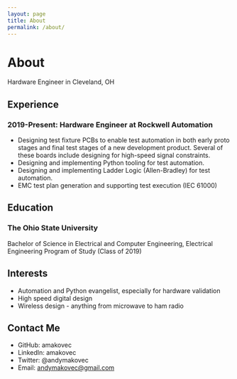 ```yaml
---
layout: page
title: About
permalink: /about/
---
```


# About

Hardware Engineer in Cleveland, OH

## Experience

### 2019-Present: Hardware Engineer at Rockwell Automation

* Designing test fixture PCBs to enable test automation in both early proto stages and final test stages of a new development product. Several of these boards include designing for high-speed signal constraints.
* Designing and implementing Python tooling for test automation.
* Designing and implementing Ladder Logic (Allen-Bradley) for test automation.
* EMC test plan generation and supporting test execution (IEC 61000)

## Education

### The Ohio State University

Bachelor of Science in Electrical and Computer Engineering, Electrical Engineering Program of Study (Class of 2019)

## Interests

* Automation and Python evangelist, especially for hardware validation
* High speed digital design
* Wireless design - anything from microwave to ham radio

## Contact Me

* GitHub: amakovec
* LinkedIn: amakovec
* Twitter: @andymakovec
* Email: andymakovec@gmail.com

